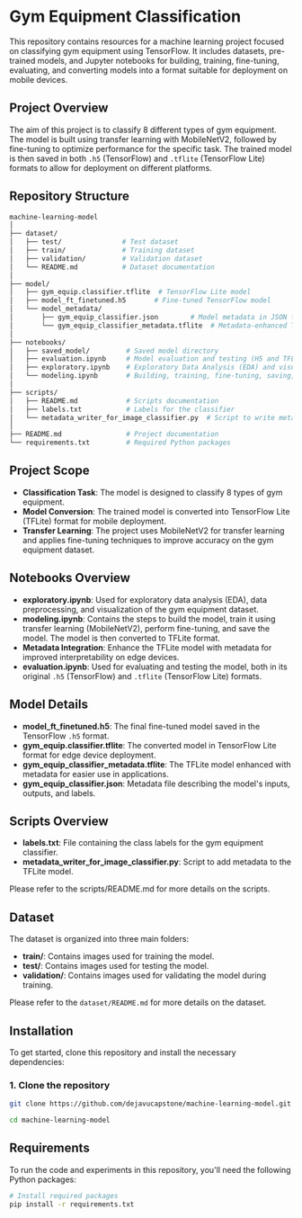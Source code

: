 # Gym Equipment Classification

This repository contains resources for a machine learning project focused on classifying gym equipment using TensorFlow. It includes datasets, pre-trained models, and Jupyter notebooks for building, training, fine-tuning, evaluating, and converting models into a format suitable for deployment on mobile devices.

## Project Overview

The aim of this project is to classify 8 different types of gym equipment. The model is built using transfer learning with MobileNetV2, followed by fine-tuning to optimize performance for the specific task. The trained model is then saved in both `.h5` (TensorFlow) and `.tflite` (TensorFlow Lite) formats to allow for deployment on different platforms.

## Repository Structure

``` bash
machine-learning-model
│
├── dataset/
│   ├── test/               # Test dataset
│   ├── train/              # Training dataset
│   ├── validation/         # Validation dataset
│   └── README.md           # Dataset documentation
│
├── model/
│   ├── gym_equip.classifier.tflite  # TensorFlow Lite model
│   ├── model_ft_finetuned.h5       # Fine-tuned TensorFlow model
│   └── model_metadata/
│       ├── gym_equip_classifier.json        # Model metadata in JSON format
│       └── gym_equip_classifier_metadata.tflite  # Metadata-enhanced TFLite model
│
├── notebooks/
│   ├── saved_model/         # Saved model directory
│   ├── evaluation.ipynb     # Model evaluation and testing (H5 and TFLite)
│   ├── exploratory.ipynb    # Exploratory Data Analysis (EDA) and visualization
│   └── modeling.ipynb       # Building, training, fine-tuning, saving, and converting TFLite model
│
├── scripts/
│   ├── README.md            # Scripts documentation
│   ├── labels.txt           # Labels for the classifier
│   └── metadata_writer_for_image_classifier.py  # Script to write metadata
│
├── README.md                # Project documentation
└── requirements.txt         # Required Python packages
```

## Project Scope

- **Classification Task**: The model is designed to classify 8 types of gym equipment.
- **Model Conversion**: The trained model is converted into TensorFlow Lite (TFLite) format for mobile deployment.
- **Transfer Learning**: The project uses MobileNetV2 for transfer learning and applies fine-tuning techniques to improve accuracy on the gym equipment dataset.

## Notebooks Overview

- **exploratory.ipynb**: Used for exploratory data analysis (EDA), data preprocessing, and visualization of the gym equipment dataset.
- **modeling.ipynb**: Contains the steps to build the model, train it using transfer learning (MobileNetV2), perform fine-tuning, and save the model. The model is then converted to TFLite format.
- **Metadata Integration**: Enhance the TFLite model with metadata for improved interpretability on edge devices.
- **evaluation.ipynb**: Used for evaluating and testing the model, both in its original `.h5` (TensorFlow) and `.tflite` (TensorFlow Lite) formats.
  
## Model Details

- **model_ft_finetuned.h5**: The final fine-tuned model saved in the TensorFlow `.h5` format.
- **gym_equip.classifier.tflite**: The converted model in TensorFlow Lite format for edge device deployment.
- **gym_equip_classifier_metadata.tflite**: The TFLite model enhanced with metadata for easier use in applications.
- **gym_equip_classifier.json**: Metadata file describing the model's inputs, outputs, and labels.

## Scripts Overview
- **labels.txt**: File containing the class labels for the gym equipment classifier.
- **metadata_writer_for_image_classifier.py**: Script to add metadata to the TFLite model.

Please refer to the scripts/README.md for more details on the scripts.

## Dataset
The dataset is organized into three main folders:

- **train/**: Contains images used for training the model.
- **test/**: Contains images used for testing the model.
- **validation/**: Contains images used for validating the model during training.

Please refer to the `dataset/README.md` for more details on the dataset.


## Installation

To get started, clone this repository and install the necessary dependencies:

### 1. Clone the repository

```bash
git clone https://github.com/dejavucapstone/machine-learning-model.git
``` 
```bash
cd machine-learning-model
```

## Requirements

To run the code and experiments in this repository, you'll need the following Python packages:

```bash
# Install required packages
pip install -r requirements.txt
```

